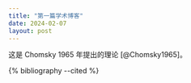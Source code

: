 ```yaml
---
title: "第一篇学术博客"
date: 2024-02-07
layout: post
---
```


这是 Chomsky 1965 年提出的理论 [@Chomsky1965]。

{% bibliography --cited %}